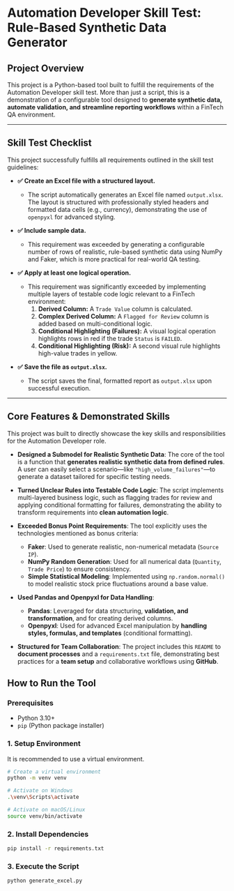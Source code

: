 # Automation Developer Skill Test: Rule-Based Synthetic Data Generator

## Project Overview

This project is a Python-based tool built to fulfill the requirements of the Automation Developer skill test. More than just a script, this is a demonstration of a configurable tool designed to **generate synthetic data, automate validation, and streamline reporting workflows** within a FinTech QA environment.



---

## Skill Test Checklist

This project successfully fulfills all requirements outlined in the skill test guidelines:

* **✅ Create an Excel file with a structured layout.**
    * The script automatically generates an Excel file named `output.xlsx`. The layout is structured with professionally styled headers and formatted data cells (e.g., currency), demonstrating the use of `openpyxl` for advanced styling.

* **✅ Include sample data.**
    * This requirement was exceeded by generating a configurable number of rows of realistic, rule-based synthetic data using NumPy and Faker, which is more practical for real-world QA testing.

* **✅ Apply at least one logical operation.**
    * This requirement was significantly exceeded by implementing multiple layers of testable code logic relevant to a FinTech environment:
        1.  **Derived Column:** A `Trade Value` column is calculated.
        2.  **Complex Derived Column:** A `Flagged for Review` column is added based on multi-conditional logic.
        3.  **Conditional Highlighting (Failures):** A visual logical operation highlights rows in red if the trade `Status` is `FAILED`.
        4.  **Conditional Highlighting (Risk):** A second visual rule highlights high-value trades in yellow.

* **✅ Save the file as `output.xlsx`.**
    * The script saves the final, formatted report as `output.xlsx` upon successful execution.

---

## Core Features & Demonstrated Skills

This project was built to directly showcase the key skills and responsibilities for the Automation Developer role.

* **Designed a Submodel for Realistic Synthetic Data**: The core of the tool is a function that **generates realistic synthetic data from defined rules**. A user can easily select a scenario—like `"high_volume_failures"`—to generate a dataset tailored for specific testing needs.

* **Turned Unclear Rules into Testable Code Logic**: The script implements multi-layered business logic, such as flagging trades for review and applying conditional formatting for failures, demonstrating the ability to transform requirements into **clean automation logic**.

* **Exceeded Bonus Point Requirements**: The tool explicitly uses the technologies mentioned as bonus criteria:
    * **Faker**: Used to generate realistic, non-numerical metadata (`Source IP`).
    * **NumPy Random Generation**: Used for all numerical data (`Quantity`, `Trade Price`) to ensure consistency.
    * **Simple Statistical Modeling**: Implemented using `np.random.normal()` to model realistic stock price fluctuations around a base value.

* **Used Pandas and Openpyxl for Data Handling**:
    * **Pandas**: Leveraged for data structuring, **validation, and transformation**, and for creating derived columns.
    * **Openpyxl**: Used for advanced Excel manipulation by **handling styles, formulas, and templates** (conditional formatting).

* **Structured for Team Collaboration**: The project includes this `README` to **document processes** and a `requirements.txt` file, demonstrating best practices for a **team setup** and collaborative workflows using **GitHub**.

## How to Run the Tool

### Prerequisites
* Python 3.10+
* `pip` (Python package installer)

### 1. Setup Environment
It is recommended to use a virtual environment.
```sh
# Create a virtual environment
python -m venv venv

# Activate on Windows
.\venv\Scripts\activate

# Activate on macOS/Linux
source venv/bin/activate
```

### 2. Install Dependencies
```sh
pip install -r requirements.txt
```

### 3. Execute the Script
```sh
python generate_excel.py
```